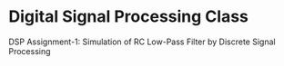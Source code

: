 # Digital Signal Processing Class
DSP Assignment-1: Simulation of RC Low-Pass Filter by Discrete Signal Processing